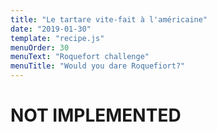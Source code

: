 ```yaml
---
title: "Le tartare vite-fait à l'américaine"
date: "2019-01-30"
template: "recipe.js"
menuOrder: 30
menuText: "Roquefort challenge"
menuTitle: "Would you dare Roquefiort?"
---
```

# NOT IMPLEMENTED
